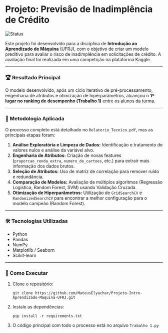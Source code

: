 # Projeto: Previsão de Inadimplência de Crédito

![Status](https://img.shields.io/badge/status-concluído-success)

Este projeto foi desenvolvido para a disciplina de **Introdução ao Aprendizado de Máquina** (UFRJ), com o objetivo de criar um modelo preditivo para avaliar o risco de inadimplência em solicitações de crédito. A avaliação final foi realizada em uma competição na plataforma Kaggle.

---

### 🏆 Resultado Principal

O modelo desenvolvido, após um ciclo iterativo de pré-processamento, engenharia de atributos e otimização de hiperparâmetros, alcançou o **1º lugar no ranking de desempenho (Trabalho 1)** entre os alunos da turma.

---

### 📖 Metodologia Aplicada

O processo completo está detalhado no `Relatorio_Tecnico.pdf`, mas as principais etapas foram:
1.  **Análise Exploratória e Limpeza de Dados:** Identificação e tratamento de valores nulos e análise da variável alvo.
2.  **Engenharia de Atributos:** Criação de novas features (`proporcao_renda_extra`, `numero_de_cartoes`, etc.) para extrair mais informação dos dados brutos.
3.  **Seleção de Atributos:** Uso de matriz de correlação para remover ruído e redundância.
4.  **Comparação de Modelos:** Avaliação de múltiplos algoritmos (Regressão Logística, Random Forest, SVM) usando Validação Cruzada.
5.  **Otimização de Hiperparâmetros:** Utilização de `GridSearchCV` e `RandomizedSearchCV` para encontrar a melhor configuração para o modelo campeão (Random Forest).

---

### 🛠️ Tecnologias Utilizadas
- Python
- Pandas
- NumPy
- Matplotlib / Seaborn
- Scikit-learn

---

### 🚀 Como Executar
1. Clone o repositório:
   ```
   git clone https://github.com/MateusElyachar/Projeto-Intro-Aprendizado-Maquina-UFRJ.git
   ```
2. Instale as dependências:
   ```
   pip install -r requirements.txt
   ```
3. O código principal com todo o processo está no arquivo `Trabalho 1.py` 
